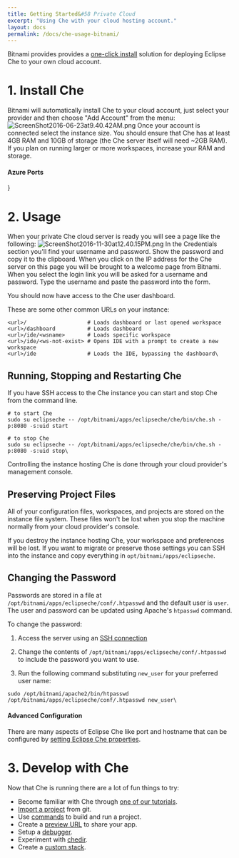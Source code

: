 ```yaml
---
title: Getting Started&#58 Private Cloud
excerpt: "Using Che with your cloud hosting account."
layout: docs
permalink: /docs/che-usage-bitnami/
---
```

Bitnami provides provides a [one-click install](https://bitnami.com/stack/eclipse-che) solution for deploying Eclipse Che to your own cloud account.
# 1. Install Che  
Bitnami will automatically install Che to your cloud account, just select your provider and then choose "Add Account" from the menu:
![ScreenShot2016-06-23at9.40.42AM.png](/docs/images/ScreenShot2016-06-23at9.40.42AM.png)
Once your account is connected select the instance size. You should ensure that Che has at least 4GB RAM and 10GB of storage (the Che server itself will need ~2GB RAM). If you plan on running larger or more workspaces, increase your RAM and storage.
#### Azure Ports
}  


# 2. Usage  
When your private Che cloud server is ready you will see a page like the following:
![ScreenShot2016-11-30at12.40.15PM.png](/docs/images/ScreenShot2016-11-30at12.40.15PM.png)
In the Credentials section you'll find your username and password. Show the password and copy it to the clipboard.  When you click on the IP address for the Che server on this page you will be brought to a welcome page from Bitnami. When you select the login link you will be asked for a username and password. Type the username and paste the password into the form.

You should now have access to the Che user dashboard.

These are some other common URLs on your instance:
```text  
<url>/                   # Loads dashboard or last opened workspace
<url>/dashboard          # Loads dashboard
<url>/ide/<wsname>       # Loads specific workspace
<url>/ide/<ws-not-exist> # Opens IDE with a prompt to create a new workspace
<url>/ide                # Loads the IDE, bypassing the dashboard\
```
## Running, Stopping and Restarting Che
If you have SSH access to the Che instance you can start and stop Che from the command line.
```shell  
# to start Che
sudo su eclipseche -- /opt/bitnami/apps/eclipseche/che/bin/che.sh -p:8080 -s:uid start

# to stop Che
sudo su eclipseche -- /opt/bitnami/apps/eclipseche/che/bin/che.sh -p:8080 -s:uid stop\
```
Controlling the instance hosting Che is done through your cloud provider's management console.

## Preserving Project Files
All of your configuration files, workspaces, and projects are stored on the instance file system.  These files won't be lost when you stop the machine normally from your cloud provider's console.

If you destroy the instance hosting Che, your workspace and preferences will be lost. If you want to migrate or preserve those settings you can SSH into the instance and copy everything in `opt/bitnami/apps/eclipseche`.

## Changing the Password
Passwords are stored in a file at `/opt/bitnami/apps/eclipseche/conf/.htpasswd` and the default user is `user`. The user and password can be updated using Apache's `htpasswd` command.

To change the password:
1. Access the server using an [SSH connection](https://docs.bitnami.com/azure/faq/#how-to-connect-to-the-server-through-ssh)

2. Change the contents of `/opt/bitnami/apps/eclipseche/conf/.htpasswd` to include the password you want to use.

3. Run the following command substituting `new_user` for your preferred user name:
```text  
sudo /opt/bitnami/apache2/bin/htpasswd /opt/bitnami/apps/eclipseche/conf/.htpasswd new_user\
```

#### Advanced Configuration
There are many aspects of Eclipse Che like port and hostname that can be configured by [setting Eclipse Che properties](https://eclipse-che.readme.io/docs/usage-docker#environment-variables).  


# 3. Develop with Che  
Now that Che is running there are a lot of fun things to try:
- Become familiar with Che through [one of our tutorials](https://eclipse-che.readme.io/docs/get-started-with-java-and-che).
- [Import a project](https://eclipse-che.readme.io/docs/import-a-project) from git.
- Use [commands](https://eclipse-che.readme.io/docs/commands) to build and run a project.
- Create a [preview URL](https://eclipse-che.readme.io/docs/previews) to share your app.
- Setup a [debugger](https://eclipse-che.readme.io/docs/debug).
- Experiment with [chedir](https://dash.readme.io/project/eclipse-che/docs/getting-started-chedir).
- Create a [custom stack](https://eclipse-che.readme.io/docs/stacks).
